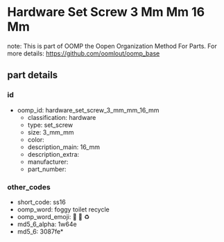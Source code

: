 # Hardware Set Screw 3 Mm Mm 16 Mm  

note: This is part of OOMP the Oopen Organization Method For Parts. For more details: https://github.com/oomlout/oomp_base

##  part details





### id
* oomp_id: hardware_set_screw_3_mm_mm_16_mm
  * classification: hardware
  * type: set_screw
  * size: 3_mm_mm
  * color: 
  * description_main: 16_mm
  * description_extra: 
  * manufacturer: 
  * part_number: 

### other_codes
* short_code: ss16
* oomp_word: foggy toilet recycle
* oomp_word_emoji: :foggy: :toilet: :recycle:
* md5_6_alpha: 1w64e
* md5_6: 3087fe* 